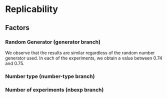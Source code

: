 # Replicability

## Factors

### Random Generator (generator branch)

We observe that the results are similar regardless of the random number generator used. In each of the experiments, we obtain a value between 0.74 and 0.75.

### Number type (number-type branch)

### Number of experiments (nbexp branch)

